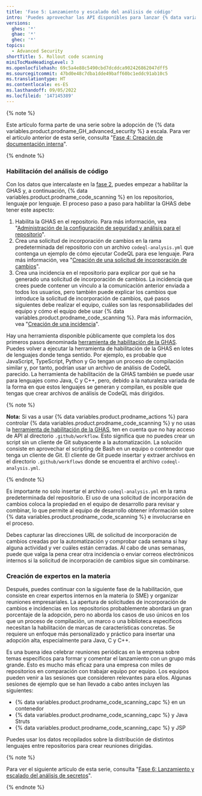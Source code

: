 ```yaml
---
title: 'Fase 5: Lanzamiento y escalado del análisis de código'
intro: 'Puedes aprovechar las API disponibles para lanzar {% data variables.product.prodname_code_scanning %} mediante programación por equipo y lenguaje en toda la empresa mediante los datos del repositorio que recopilaste anteriormente.'
versions:
  ghes: '*'
  ghae: '*'
  ghec: '*'
topics:
  - Advanced Security
shortTitle: 5. Rollout code scanning
miniTocMaxHeadingLevel: 3
ms.openlocfilehash: 69c5a4e88c5490cbd7dcddca902426862047dff5
ms.sourcegitcommit: 47bd0e48c7dba1dde49baff60bc1eddc91ab10c5
ms.translationtype: HT
ms.contentlocale: es-ES
ms.lasthandoff: 09/05/2022
ms.locfileid: '147145389'
---
```

{% note %}

Este artículo forma parte de una serie sobre la adopción de {% data variables.product.prodname_GH_advanced_security %} a escala. Para ver el artículo anterior de esta serie, consulta "[Fase 4: Creación de documentación interna](/code-security/adopting-github-advanced-security-at-scale/phase-4-create-internal-documentation)".

{% endnote %}

### Habilitación del análisis de código

Con los datos que intercalaste en la [fase 2](/code-security/adopting-github-advanced-security-at-scale/phase-2-preparing-to-enable-at-scale), puedes empezar a habilitar la GHAS y, a continuación, {% data variables.product.prodname_code_scanning %} en los repositorios, lenguaje por lenguaje. El proceso paso a paso para habilitar la GHAS debe tener este aspecto:

1. Habilita la GHAS en el repositorio. Para más información, vea "[Administración de la configuración de seguridad y análisis para el repositorio](/repositories/managing-your-repositorys-settings-and-features/enabling-features-for-your-repository/managing-security-and-analysis-settings-for-your-repository)".
1. Crea una solicitud de incorporación de cambios en la rama predeterminada del repositorio con un archivo `codeql-analysis.yml` que contenga un ejemplo de cómo ejecutar CodeQL para ese lenguaje. Para más información, vea "[Creación de una solicitud de incorporación de cambios](/pull-requests/collaborating-with-pull-requests/proposing-changes-to-your-work-with-pull-requests/creating-a-pull-request)".
1. Crea una incidencia en el repositorio para explicar por qué se ha generado una solicitud de incorporación de cambios. La incidencia que crees puede contener un vínculo a la comunicación anterior enviada a todos los usuarios, pero también puede explicar los cambios que introduce la solicitud de incorporación de cambios, qué pasos siguientes debe realizar el equipo, cuáles son las responsabilidades del equipo y cómo el equipo debe usar {% data variables.product.prodname_code_scanning %}. Para más información, vea "[Creación de una incidencia](/issues/tracking-your-work-with-issues/creating-an-issue)".

Hay una herramienta disponible públicamente que completa los dos primeros pasos denominada [herramienta de habilitación de la GHAS](https://github.com/NickLiffen/ghas-enablement). Puedes volver a ejecutar la herramienta de habilitación de la GHAS en lotes de lenguajes donde tenga sentido. Por ejemplo, es probable que JavaScript, TypeScript, Python y Go tengan un proceso de compilación similar y, por tanto, podrían usar un archivo de análisis de CodeQL parecido. La herramienta de habilitación de la GHAS también se puede usar para lenguajes como Java, C y C++, pero, debido a la naturaleza variada de la forma en que estos lenguajes se generan y compilan, es posible que tengas que crear archivos de análisis de CodeQL más dirigidos.

{% note %}

**Nota:** Si vas a usar {% data variables.product.prodname_actions %} para controlar {% data variables.product.prodname_code_scanning %} y no usas la [herramienta de habilitación de la GHAS](https://github.com/NickLiffen/ghas-enablement), ten en cuenta que no hay acceso de API al directorio `.github/workflow`. Esto significa que no puedes crear un script sin un cliente de Git subyacente a la automatización. La solución consiste en aprovechar el scripting de Bash en un equipo o contenedor que tenga un cliente de Git. El cliente de Git puede insertar y extraer archivos en el directorio `.github/workflows` donde se encuentra el archivo `codeql-analysis.yml`.

{% endnote %}

Es importante no solo insertar el archivo `codeql-analysis.yml` en la rama predeterminada del repositorio. El uso de una solicitud de incorporación de cambios coloca la propiedad en el equipo de desarrollo para revisar y combinar, lo que permite al equipo de desarrollo obtener información sobre {% data variables.product.prodname_code_scanning %} e involucrarse en el proceso. 

Debes capturar las direcciones URL de solicitud de incorporación de cambios creadas por la automatización y comprobar cada semana si hay alguna actividad y ver cuáles están cerradas. Al cabo de unas semanas, puede que valga la pena crear otra incidencia o enviar correos electrónicos internos si la solicitud de incorporación de cambios sigue sin combinarse.

### Creación de expertos en la materia

Después, puedes continuar con la siguiente fase de la habilitación, que consiste en crear expertos internos en la materia (o SME) y organizar reuniones empresariales. La apertura de solicitudes de incorporación de cambios e incidencias en los repositorios probablemente abordará un gran porcentaje de la adopción, pero no aborda los casos de uso únicos en los que un proceso de compilación, un marco o una biblioteca específicos necesitan la habilitación de marcas de características concretas. Se requiere un enfoque más personalizado y práctico para insertar una adopción alta, especialmente para Java, C y C++.

Es una buena idea celebrar reuniones periódicas en la empresa sobre temas específicos para formar y comentar el lanzamiento con un grupo más grande. Esto es mucho más eficaz para una empresa con miles de repositorios en comparación con trabajar equipo por equipo. Los equipos pueden venir a las sesiones que consideren relevantes para ellos. Algunas sesiones de ejemplo que se han llevado a cabo antes incluyen las siguientes:

- {% data variables.product.prodname_code_scanning_capc %} en un contenedor
- {% data variables.product.prodname_code_scanning_capc %} y Java Struts
- {% data variables.product.prodname_code_scanning_capc %} y JSP

Puedes usar los datos recopilados sobre la distribución de distintos lenguajes entre repositorios para crear reuniones dirigidas.

{% note %}

Para ver el siguiente artículo de esta serie, consulta "[Fase 6: Lanzamiento y escalado del análisis de secretos](/code-security/adopting-github-advanced-security-at-scale/phase-6-rollout-and-scale-secret-scanning)".

{% endnote %}

